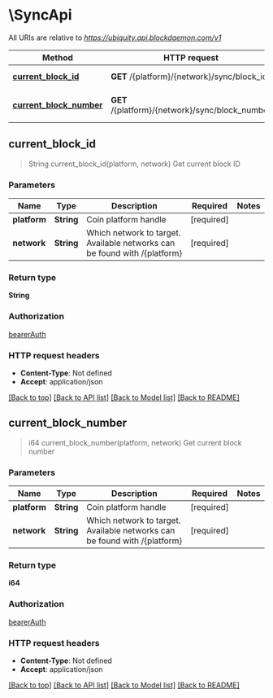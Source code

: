 # \SyncApi

All URIs are relative to *https://ubiquity.api.blockdaemon.com/v1*

Method | HTTP request | Description
------------- | ------------- | -------------
[**current_block_id**](SyncApi.md#current_block_id) | **GET** /{platform}/{network}/sync/block_id | Get current block ID
[**current_block_number**](SyncApi.md#current_block_number) | **GET** /{platform}/{network}/sync/block_number | Get current block number



## current_block_id

> String current_block_id(platform, network)
Get current block ID

### Parameters


Name | Type | Description  | Required | Notes
------------- | ------------- | ------------- | ------------- | -------------
**platform** | **String** | Coin platform handle | [required] |
**network** | **String** | Which network to target. Available networks can be found with /{platform} | [required] |

### Return type

**String**

### Authorization

[bearerAuth](../README.md#bearerAuth)

### HTTP request headers

- **Content-Type**: Not defined
- **Accept**: application/json

[[Back to top]](#) [[Back to API list]](../README.md#documentation-for-api-endpoints) [[Back to Model list]](../README.md#documentation-for-models) [[Back to README]](../README.md)


## current_block_number

> i64 current_block_number(platform, network)
Get current block number

### Parameters


Name | Type | Description  | Required | Notes
------------- | ------------- | ------------- | ------------- | -------------
**platform** | **String** | Coin platform handle | [required] |
**network** | **String** | Which network to target. Available networks can be found with /{platform} | [required] |

### Return type

**i64**

### Authorization

[bearerAuth](../README.md#bearerAuth)

### HTTP request headers

- **Content-Type**: Not defined
- **Accept**: application/json

[[Back to top]](#) [[Back to API list]](../README.md#documentation-for-api-endpoints) [[Back to Model list]](../README.md#documentation-for-models) [[Back to README]](../README.md)


